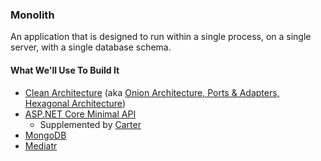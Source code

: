 ### Monolith
An application that is designed to run within a single process, on a single server, with a single database schema.

#### What We'll Use To Build It
- [Clean Architecture](https://blog.cleancoder.com/uncle-bob/2012/08/13/the-clean-architecture.html) (aka [Onion Architecture, Ports & Adapters, Hexagonal Architecture](https://en.wikipedia.org/wiki/Hexagonal_architecture_(software)))
- [ASP.NET Core Minimal API](https://docs.microsoft.com/en-us/aspnet/core/fundamentals/minimal-apis?view=aspnetcore-6.0)
  - Supplemented by [Carter](https://github.com/CarterCommunity/Carter)
- [MongoDB](https://docs.mongodb.com/)
- [Mediatr](https://github.com/jbogard/MediatR)
